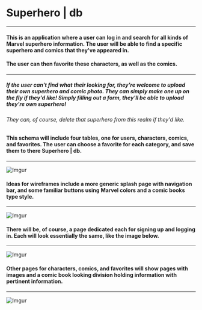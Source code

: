 # Superhero | db
---

#### This is an application where a user can log in and search for all kinds of Marvel superhero information. The user will be able to find a specific superhero and comics that they've appeared in.

#### The user can then favorite these characters, as well as the comics.
---

##### If the user can't find what their looking for, they're welcome to upload their own superhero and comic photo. They can simply make one up on the fly if they'd like! Simply filling out a form, they'll be able to upload they're own superhero!

###### They can, of course, delete that superhero from this realm if they'd like.

#### This schema will include four tables, one for users, characters, comics, and favorites. The user can choose a favorite for each category, and save them to there Superhero | db.
---

![Imgur](http://i.imgur.com/yax9aj9.png)




#### Ideas for wireframes include a more generic splash page with navigation bar, and some familiar buttons using Marvel colors and a comic books type style.
---
![Imgur](http://i.imgur.com/sWc8nc5.png)

#### There will be, of course, a page dedicated each for signing up and logging in. Each will look essentially the same, like the image below.
---

![Imgur](http://i.imgur.com/w3Dyub9.png)


#### Other pages for characters, comics, and favorites will show pages with images and a comic book looking division holding information with pertinent information.
---

![Imgur](http://i.imgur.com/Hcihyh4.png)
